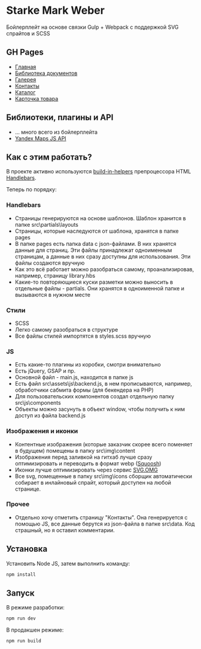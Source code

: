 # Starke Mark Weber

Бойлерплейт на основе связки Gulp + Webpack с поддержкой SVG спрайтов и SCSS

## GH Pages

* [Главная](https://melentq.github.io/starke-hbs/)
* [Библиотека документов](https://melentq.github.io/starke-hbs/library)
* [Галерея](https://melentq.github.io/starke-hbs/gallery)
* [Контакты](https://melentq.github.io/starke-hbs/contacts)
* [Каталог](https://melentq.github.io/starke-hbs/catalog)
* [Карточка товара](https://melentq.github.io/starke-hbs/product)

## Библиотеки, плагины и API

* ... много всего из бойлерплейта
* [Yandex Maps JS API](https://yandex.ru/dev/maps/jsapi)

## Как с этим работать?

В проекте активно используются [build-in-helpers](https://handlebarsjs.com/guide/builtin-helpers.html) препроцессора HTML [Handlebars](https://handlebarsjs.com/).

Теперь по порядку:

### Handlebars

* Страницы генерируются на основе шаблонов. Шаблон хранится в папке src\partials\layouts
* Страницы, которые наследуются от шаблона, хранятся в папке pages
* В папке pages есть папка data с json-файлами. В них хранятся данные для страниц. Эти файлы принадлежат одноименным страницам, а данные в них сразу доступны для использования. Эти файлы создаются вручную
* Как это всё работает можно разобраться самому, проанализировав, например, страницу library.hbs
* Какие-то повторяющиеся куски разметки можно выносить в отдельные файлы - partials. Они хранятся в одноименной папке и вызываются в нужном месте

### Стили

* SCSS
* Легко самому разобраться в структуре
* Все файлы стилей импортятся в styles.scss вручную

### JS

* Есть какие-то плагины из коробки, смотри внимательно
* Есть jQuery, GSAP и пр.
* Основной файл - main.js, находится в папке js
* Есть файл src\assets\js\backend.js, в нем прописываются, например, обработчики сабмита формы (для бекендера на PHP)
* Для пользовательских компонентов создал отдельную папку src\js\components
* Объекты можно засунуть в объект window, чтобы получить к ним доступ из файла backend.js

### Изображения и иконки

* Контентные изображения (которые заказчик скорее всего поменяет в будущем) помещены в папку src\img\content
* Изображения перед заливкой на гитхаб лучше сразу оптимизировать и переводить в формат webp ([Squoosh](https://squoosh.app/))
* Иконки лучше оптимизировать через сервис [SVG.OMG](https://jakearchibald.github.io/svgomg/)
* Все svg, помещенные в папку src\img\icons сборщик автоматически собирает в инлайновый спрайт, который доступен на любой странице.

### Прочее

* Отдельно хочу отметить страницу "Контакты". Она генерируется с помощью JS, все данные берутся из json-файла в папке src\data. Код страшный, но я оставил комментарии.

## Установка

Установить Node JS, затем выполнить команду:

```bash
npm install
```

## Запуск

В режиме разработки:

```bash
npm run dev
```
В продакшен режиме:

```bash
npm run build
```
